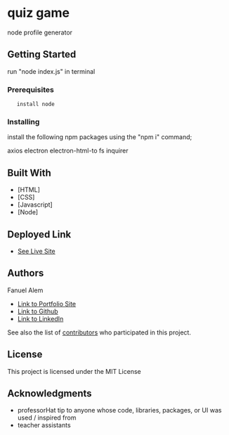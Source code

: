 # quiz game

node profile generator

## Getting Started

run "node index.js" in terminal

### Prerequisites

 
```
   install node
```

### Installing

install the following npm packages using the "npm i" command; 

  axios
  electron 
  electron-html-to 
  fs
  inquirer

 

 
 

## Built With

* [HTML] 
* [CSS] 
* [Javascript] 
* [Node] 

## Deployed Link

* [See Live Site](#)


## Authors

Fanuel Alem 

- [Link to Portfolio Site](#)
- [Link to Github](https://github.com/fanuelalem/basic-portfolio-new)
- [Link to LinkedIn](https://www.linkedin.com/in/fanuel-alem-12991b32/)

See also the list of [contributors](https://github.com/your/project/contributors) who participated in this project.

## License

This project is licensed under the MIT License 

## Acknowledgments

* professorHat tip to anyone whose code, libraries, packages, or UI was used  / inspired from
* teacher assistants
